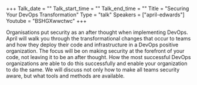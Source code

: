 +++
Talk_date = ""
Talk_start_time = ""
Talk_end_time = ""
Title = "Securing Your DevOps Transformation"
Type = "talk"
Speakers = ["april-edwards"]
Youtube = "BSHGXwwctwc"
+++

Organisations put security as an after thought when implementing DevOps. April will walk you through the transformational changes that occur to teams and how they deploy their code and infrastructure in a DevOps positive organization. The focus will be on making security at the forefront of your code, not leaving it to be an after thought. How the most successful DevOps organizations are able to do this successfully and enable your organization to do the same. We will discuss not only how to make all teams security aware, but what tools and methods are available.
